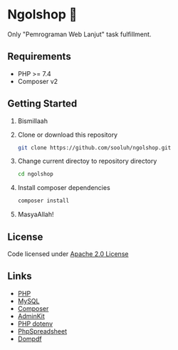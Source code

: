 # Ngolshop 🛒

Only "Pemrograman Web Lanjut" task fulfillment.

## Requirements

- PHP >= 7.4
- Composer v2

## Getting Started

1. Bismillaah
2. Clone or download this repository

   ```bash
   git clone https://github.com/sooluh/ngolshop.git
   ```

3. Change current directoy to repository directory

   ```bash
   cd ngolshop
   ```

4. Install composer dependencies

   ```bash
   composer install
   ```

5. MasyaAllah!

## License

Code licensed under [Apache 2.0 License](./LICENSE.md)

## Links

- [PHP](https://www.php.net/)
- [MySQL](https://www.mysql.com/)
- [Composer](https://getcomposer.org/)
- [AdminKit](https://adminkit.io/)
- [PHP dotenv](https://github.com/vlucas/phpdotenv)
- [PhpSpreadsheet](https://github.com/PHPOffice/PhpSpreadsheet)
- [Dompdf](https://github.com/dompdf/dompdf)

